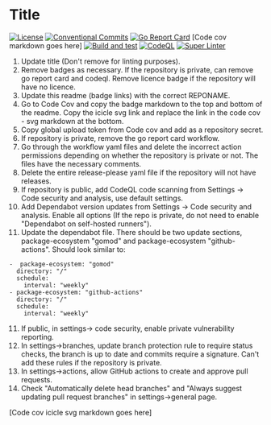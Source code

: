 # Title

[![License](https://img.shields.io/github/license/andrew-field/REPONAME)](./LICENSE)
[![Conventional Commits](https://img.shields.io/badge/Conventional%20Commits-1.0.0-yellow.svg)](https://conventionalcommits.org)
[![Go Report Card](https://goreportcard.com/badge/github.com/andrew-field/REPONAME)](https://goreportcard.com/report/github.com/andrew-field/REPONAME)
[Code cov markdown goes here]
[![Build and test](https://github.com/andrew-field/REPONAME/actions/workflows/build-test.yml/badge.svg)](https://github.com/andrew-field/REPONAME/actions/workflows/build-test.yml)
[![CodeQL](https://github.com/andrew-field/REPONAME/actions/workflows/github-code-scanning/codeql/badge.svg)](https://github.com/andrew-field/REPONAME/actions/workflows/github-code-scanning/codeql)
[![Super Linter](https://github.com/andrew-field/REPONAME/actions/workflows/super-linter.yml/badge.svg)](https://github.com/andrew-field/REPONAME/actions/workflows/super-linter.yml)

1. Update title (Don't remove for linting purposes).
2. Remove badges as necessary. If the repository is private, can remove go report card and codeql. Remove licence badge if the repository will have no licence.
3. Update this readme (badge links) with the correct REPONAME.
4. Go to Code Cov and copy the badge markdown to the top and bottom of the readme. Copy the icicle svg link and replace the link in the code cov - svg markdown at the bottom.
5. Copy global upload token from Code cov and add as a repository secret.
6. If repository is private, remove the go report card workflow.
7. Go through the workflow yaml files and delete the incorrect action permissions depending on whether the repository is private or not. The files have the necessary comments.
8. Delete the entire release-please yaml file if the repository will not have releases.
9. If repository is public, add CodeQL code scanning from Settings -> Code security and analysis, use default settings.
10. Add Dependabot version updates from Settings -> Code security and analysis. Enable all options (If the repo is private, do not need to enable "Dependabot on self-hosted runners").
11. Update the dependabot file. There should be two update sections, package-ecosystem "gomod" and package-ecosystem "github-actions". Should look similar to:
  ```
  -  package-ecosystem: "gomod"
    directory: "/"
    schedule:
      interval: "weekly"
  - package-ecosystem: "github-actions"
    directory: "/"
    schedule:
      interval: "weekly"
  ```
11. If public, in settings-> code security, enable private vulnerability reporting.
12. In settings->branches, update branch protection rule to require status checks, the branch is up to date and commits require a signature. Can't add these rules if the repository is private.
13. In settings->actions, allow GitHub actions to create and approve pull requests.
14. Check "Automatically delete head branches" and "Always suggest updating pull request branches" in settings->general page.

[Code cov icicle svg markdown goes here]

